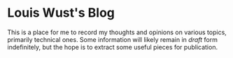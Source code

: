 Louis Wust's Blog
=================

This is a place for me to record my thoughts and opinions on various topics,
primarily technical ones. Some information will likely remain in *draft* form
indefinitely, but the hope is to extract some useful pieces for publication.
